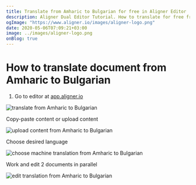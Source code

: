 ```yaml
---
title: Translate from Amharic to Bulgarian for free in Aligner Editor
description: Aligner Dual Editor Tutorial. How to translate for free from Amharic to Bulgarian. Aligner is multilingual document management platform. 
ogImage: "https://www.aligner.io/images/aligner-logo.png"
date: 2020-05-06T07:09:21+03:00
image: ../images/aligner-logo.png
onBlog: true
---
```


# How to translate document from Amharic to Bulgarian

1. Go to editor at [app.aligner.io](https://app.aligner.io "Aligner App web page")

![translate from Amharic to Bulgarian](../aligner-blank-editor.png "translate from Amharic to Bulgarian")

Copy-paste content or upload content

![upload content from Amharic to Bulgarian](../aligner-uploaded-document.png "upload content from Amharic to Bulgarian")

Choose desired language

![choose machine translation from Amharic to Bulgarian](../aligner-language-dropdown.png "choose machine translation from Amharic to Bulgarian")

Work and edit 2 documents in parallel

![edit translation from Amharic to Bulgarian](../aligner-double-sitded-editor.png "edit translation from Amharic to Bulgarian")

